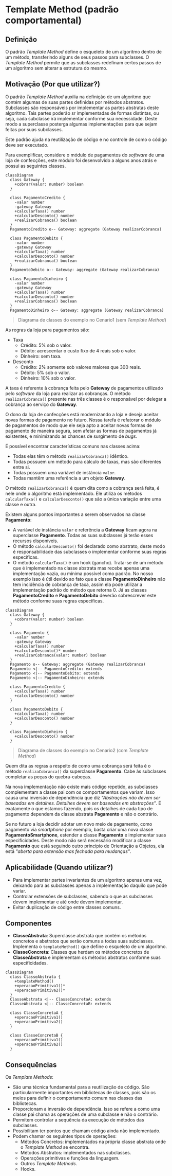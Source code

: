 # Template Method (padrão comportamental)

## Definição

O padrão _Template Method_ define o esqueleto de um algoritmo dentro de um método, transferindo alguns de seus passos para subclasses. O _Template Method_ permite que as subclasses redefinam certos passos de um algoritmo sem alterar a estrutura do mesmo.

## Motivação (Por que utilizar?)

O padrão _Template Method_ auxilia na definição de um algoritmo que contém algumas de suas partes definidas por métodos abstratos. Subclasses são responsáveis por implementar as partes abstratas deste algoritmo. Tais partes poderão sr implementadas de formas distintas, ou seja, cada subclasse irá implementar conforme sua necessidade. Deste modo a superclasse posterga algumas implementações para que sejam feitas por suas subclasses.

Este padrão ajuda na reutilização de código e no controle de como o código deve ser executado.

Para exemplificar, considere o módulo de pagamentos do _software_ de uma loja de confecções, este módulo foi desenvolvido a alguns anos atrás e possui as seguintes classes.

```mermaid
classDiagram
  class Gateway {
    +cobrar(valor: number) boolean
  }

  class PagamentoCredito {
    -valor number
    -gateway Gateway
    +calcularTaxa() number
    +calcularDesconto() number
    +realizarCobranca() boolean
  }
  PagamentoCredito o-- Gateway: aggregate (Gateway realizarCobranca)

  class PagamentoDebito {
    -valor number
    -gateway Gateway
    +calcularTaxa() number
    +calcularDesconto() number
    +realizarCobranca() boolean
  }
  PagamentoDebito o-- Gateway: aggregate (Gateway realizarCobranca)

  class PagamentoDinheiro {
    -valor number
    -gateway Gateway
    +calcularTaxa() number
    +calcularDesconto() number
    +realizarCobranca() boolean
  }
  PagamentoDinheiro o-- Gateway: aggregate (Gateway realizarCobranca)
```

> Diagrama de classes do exemplo no Cenario1 (sem _Template Method_)

As regras da loja para pagamentos são:

- Taxa
  - Crédito: 5% sob o valor.
  - Débito: acrescentar o custo fixo de 4 reais sob o valor.
  - Dinheiro: sem taxa.
- Desconto
  - Crédito: 2% somente sob valores maiores que 300 reais.
  - Débito: 5% sob o valor.
  - Dinheiro: 10% sob o valor.

A taxa é referente à cobrança feita pelo **Gateway** de pagamentos utilizado pelo _software_ da loja para realizar as cobranças. O método `realizarCobranca()` presente nas três classes é o responsável por delegar a cobrança ao serviço do **Gateway**.

O dono da loja de confecções está modernizando a loja e deseja aceitar novas formas de pagamento no futuro. Nossa tarefa é refatorar o módulo de pagamentos de modo que ele seja apto a aceitar novas formas de pagamento de maneira segura, sem afetar as formas de pagamentos já existentes, e minimizando as chances de surgimento de _bugs_.

É possível encontrar características comuns nas classes acima:

- Todas elas têm o método `realizarCobranca()` idêntico.
- Todas possuem um método para cálculo de taxas, mas são diferentes entre si.
- Todas possuem uma variável de instância `valor`.
- Todas mantêm uma referência a um objeto **Gateway**.

O método `realizarCobranca()` é quem dita como a cobrança será feita, é nele onde o algoritmo está implementado. Ele utiliza os métodos `calcularTaxa()` e `calcularDesconto()` que são a única variação entre uma classe e outra.

Existem alguns pontos importantes a serem observados na classe **Pagamento**:

- A variável de instância `valor` e referência a **Gateway** ficam agora na superclasse **Pagamento**. Todas as suas subclasses já terão esses recursos disponíveis.
- O método `calcularDesconto()` foi declarado como abstrato, deste modo é responsabilidade das subclasses o implementar conforme suas regras específicas.
- O método `calcularTaxa()` é um hook (gancho). Trata-se de um método que é implementado na classe abstrata mas recebe apenas uma implementação vazia, ou mínima possível como padrão. No nosso exemplo isso é útil devido ao fato que a classe **PagamentoDinheiro** não tem incidência de cobrança de taxa, assim ela pode utilizar a implementação padrão do método que retorna 0. Já as classes **PagamentoCredito** e **PagamentoDebito** deverão sobrescrever este método conforme suas regras específicas.

```mermaid
classDiagram
  class Gateway {
    +cobrar(valor: number) boolean
  }

  class Pagamento {
    -valor number
    -gateway Gateway
    +calcularTaxa() number
    +calcularDesconto()* number
    +realizarCobranca(valor: number) boolean
  }
  Pagamento o-- Gateway: aggregate (Gateway realizarCobranca)
  Pagamento <|-- PagamentoCredito: extends
  Pagamento <|-- PagamentoDebito: extends
  Pagamento <|-- PagamentoDinheiro: extends

  class PagamentoCredito {
    +calcularTaxa() number
    +calcularDesconto() number
  }

  class PagamentoDebito {
    +calcularTaxa() number
    +calcularDesconto() number
  }

  class PagamentoDinheiro {
    +calcularDesconto() number
  }
```

> Diagrama de classes do exemplo no Cenario2 (com _Template Method_)

Quem dita as regras a respeito de como uma cobrança será feita é o método `realizaCobranca()` da superclasse **Pagamento**. Cabe às subclasses completar as peças do quebra-cabeças.

Na nova implementação não existe mais código repetido, as subclasses complementam a classe pai com os comportamentos que variam. Isso causa uma inversão de dependência que diz _"Abstrações não devem ser baseadas em detalhes. Detalhes devem ser baseados em abstrações"_. É exatamente o que estamos fazendo, pois os detalhes de cada tipo de pagamento dependem da classe abstrata **Pagamento** e não o contrário.

Se no futuro a loja decidir adotar um novo meio de pagamento, como pagamento via _smartphone_ por exemplo, basta criar uma nova classe **PagamentoSmartphone**, estender a classe **Pagamento** e implementar suas especificidades. Deste modo não será necessário modificar a classe **Pagamento** que está seguindo outro princípio de Orientação a Objetos, ela está _"aberta para extensão mas fechada para mudanças"_.

## Aplicabilidade (Quando utilizar?)

- Para implementar partes invariantes de um algoritmo apenas uma vez, deixando para as subclasses apenas a implementação daquilo que pode variar.
- Controlar extensões de subclasses, sabendo o que as subclasses devem implementar e até onde devem implementar.
- Evitar duplicação de código entre classes comuns.

## Componentes

- **ClasseAbstrata**: Superclasse abstrata que contém os métodos concretos e abstratos que serão comuns a todas suas subclasses. Implementa o `templateMethod()` que define o esqueleto de um algoritmo.
- **ClasseConcreta**: Classes que herdam os métodos concretos de **ClasseAbstrata** e implementam os métodos abstratos conforme suas especificidades.

```mermaid
classDiagram
  class ClasseAbstrata {
    +templateMethod()
    +operacaoPrimitiva1()*
    +operacaoPrimitiva2()*
  }
  ClasseAbstrata <|-- ClasseConcretaA: extends
  ClasseAbstrata <|-- ClasseConcretaB: extends

  class ClasseConcretaA {
    +operacaoPrimitiva1()
    +operacaoPrimitiva2()
  }

  class ClasseConcretaB {
    +operacaoPrimitiva1()
    +operacaoPrimitiva2()
  }
```

## Consequências

Os _Template Methods_:

- São uma técnica fundamental para a reutilização de código. São particularmente importantes em bibliotecas de classes, pois são os meios para definir o comportamento comum nas classes das bibliotecas.
- Proporcionam a inversão de dependência. Isso se refere a como uma classe pai chama as operações de uma subclasse e não o contrário.
- Permitem controlar a sequência da execução de métodos das subclasses.
- Possibilitam ter pontos que chamam código ainda não implementado.
- Podem chamar os seguintes tipos de operações:
  - Métodos Concretos: implementados na própria classe abstrata onde o _Template Method_ se encontra.
  - Métodos Abstratos: implementados nas subclasses.
  - Operações primitivas e funções da linguagem.
  - Outros _Template Methods_.
  - Hooks.
